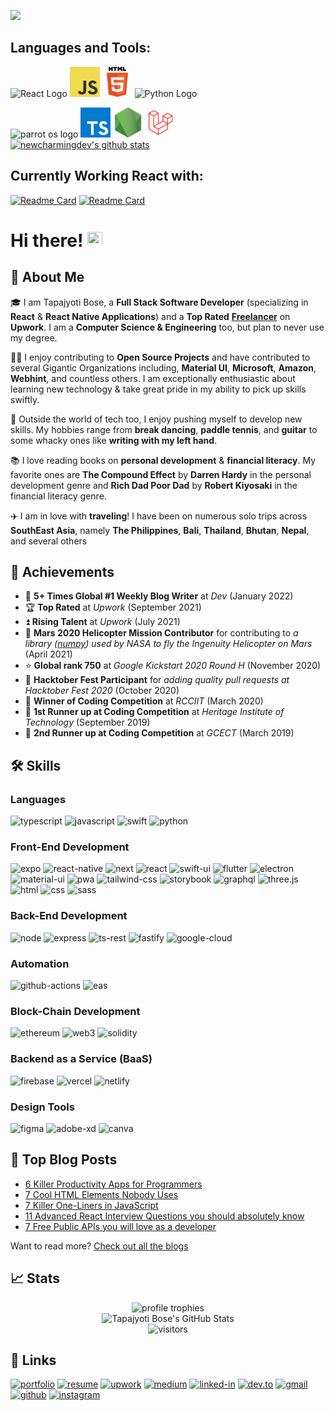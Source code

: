 ![](https://komarev.com/ghpvc/?username=TrustDev&color=blueviolet)

## Languages and Tools:

<img src="https://encrypted-tbn0.gstatic.com/images?q=tbn:ANd9GcS03kU4dJIELF0cQ2-3RDOdddELLgszn2inLQ&usqp=CAU" width="48" height="48" alt="React Logo"> <img src="https://raw.githubusercontent.com/github/explore/80688e429a7d4ef2fca1e82350fe8e3517d3494d/topics/javascript/javascript.png" width="48" alt="javascript logo"> <img src="https://raw.githubusercontent.com/github/explore/80688e429a7d4ef2fca1e82350fe8e3517d3494d/topics/html/html.png" width="48" alt="html Logo"> <img src="https://upload.wikimedia.org/wikipedia/commons/c/c3/Python-logo-notext.svg" width="48" alt="Python Logo">

<img src="https://encrypted-tbn0.gstatic.com/images?q=tbn:ANd9GcTL1ziFNu-3pS3vnTjouCUBSxA8hKdLnJcVTA&usqp=CAU" width="48" height="48" alt="parrot os logo"> <img src="https://raw.githubusercontent.com/github/explore/80688e429a7d4ef2fca1e82350fe8e3517d3494d/topics/typescript/typescript.png" width="48" alt="typescript logo"> <img src="https://raw.githubusercontent.com/github/explore/80688e429a7d4ef2fca1e82350fe8e3517d3494d/topics/nodejs/nodejs.png" width="48" alt="node logo"> 
<img src="https://raw.githubusercontent.com/github/explore/56a826d05cf762b2b50ecbe7d492a839b04f3fbf/topics/laravel/laravel.png" width="48" alt="laravel logo"> 
<br/>
[![newcharmingdev's github stats](https://github-readme-stats.vercel.app/api?username=newcharmingdev&count_private=true&show_icons=true&theme=dark&q=123)](https://github.com/newcharmingdev/newcharmingdev)

<!--
[![Top Langs](https://github-readme-stats.vercel.app/api/top-langs/?username=anuraghazra&layout=compact)](https://github.com/anuraghazra/github-readme-stats)
-->
## Currently Working React with:
[![Readme Card](https://github-readme-stats.vercel.app/api/pin/?username=mui-org&repo=material-ui)](https://github.com/mui-org/material-ui)
[![Readme Card](https://github-readme-stats.vercel.app/api/pin/?username=ant-design&repo=ant-design)](https://github.com/ant-design/ant-design)


<!--
**newcharmingdev/newcharmingdev** is a ✨ _special_ ✨ repository because its `README.md` (this file) appears on your GitHub profile. 

Here are some ideas to get you started:

- 🔭 I’m currently working on ...
- 🌱 I’m currently learning ...
- 👯 I’m looking to collaborate on ...
- 🤔 I’m looking for help with ...
- 💬 Ask me about ...
- 📫 How to reach me: ...
- 😄 Pronouns: ...
- ⚡ Fun fact: ...
-->

# Hi there! <img src="https://media.giphy.com/media/hvRJCLFzcasrR4ia7z/giphy.gif" width="24px" height="24px">

## 🚀 About Me

🎓 I am Tapajyoti Bose, a **Full Stack Software Developer** (specializing in **React** & **React Native Applications**) and a **Top Rated** [**Freelancer**](https://www.upwork.com/freelancers/~01c12e516ee1d35044) on **Upwork**. I am a **Computer Science & Engineering** too, but plan to never use my degree.

👨‍💻 I enjoy contributing to **Open Source Projects** and have contributed to several Gigantic Organizations including, **Material UI**, **Microsoft**, **Amazon**, **Webhint**, and countless others. I am exceptionally enthusiastic about learning new technology & take great pride in my ability to pick up skills swiftly.

🎸 Outside the world of tech too, I enjoy pushing myself to develop new skills. My hobbies range from **break dancing**, **paddle tennis**, and **guitar** to some whacky ones like **writing with my left hand**.

📚 I love reading books on **personal development** & **financial literacy**. My favorite ones are **The Compound Effect** by **Darren Hardy** in the personal development genre and **Rich Dad Poor Dad** by **Robert Kiyosaki** in the financial literacy genre.

✈️ I am in love with **traveling**! I have been on numerous solo trips across **SouthEast Asia**, namely **The Philippines**, **Bali**, **Thailand**, **Bhutan**, **Nepal**, and several others

## 🏅 Achievements

- 📝 **5+ Times Global #1 Weekly Blog Writer** at _Dev_ (January 2022)
- 🏆 **Top Rated** at _Upwork_ (September 2021)
- ⏫ **Rising Talent** at _Upwork_ (July 2021)
- 🚁 **Mars 2020 Helicopter Mission Contributor** for contributing to _a library ([numpy](https://github.com/numpy/numpy)) used by NASA to fly the Ingenuity Helicopter on Mars_ (April 2021)
- ⭐ **Global rank 750** at _Google Kickstart 2020 Round H_ (November 2020)
- 🤝 **Hacktober Fest Participant** for _adding quality pull requests at Hacktober Fest 2020_ (October 2020)
- 🥇 **Winner of Coding Competition** at _RCCIIT_ (March 2020)
- 🥈 **1st Runner up at Coding Competition** at _Heritage Institute of Technology_ (September 2019)
- 🥉 **2nd Runner up at Coding Competition** at _GCECT_ (March 2019)

## 🛠️ Skills

### Languages

![typescript](https://img.shields.io/badge/TypeScript-3178C6?style=for-the-badge&logo=typescript&logoColor=white)
![javascript](https://img.shields.io/badge/JavaScript-323330?style=for-the-badge&logo=javascript&logoColor=F7DF1E)
![swift](https://img.shields.io/badge/Swift-F05138?style=for-the-badge&logo=swift&logoColor=white)
![python](https://img.shields.io/badge/Python-3776AB?style=for-the-badge&logo=python&logoColor=white)

### Front-End Development

![expo](https://img.shields.io/badge/Expo-000000?style=for-the-badge&logo=expo&logoColor=FFFFFF)
![react-native](https://img.shields.io/badge/React_Native-20232A?style=for-the-badge&logo=react&logoColor=61DAFB)
![next](https://img.shields.io/badge/Next-000000?style=for-the-badge&logo=nextdotjs&logoColor=FFFFFF)
![react](https://img.shields.io/badge/React-20232A?style=for-the-badge&logo=react&logoColor=61DAFB)
![swift-ui](https://img.shields.io/badge/Swift_UI-F05138?style=for-the-badge&logo=swift&logoColor=white)
![flutter](https://img.shields.io/badge/Flutter-28B6F6?style=for-the-badge&logo=flutter&logoColor=white)
![electron](https://img.shields.io/badge/Electron-2C2E3B?style=for-the-badge&logo=electron&logoColor=white)
![material-ui](https://img.shields.io/badge/Material_UI-0081CB?style=for-the-badge&logo=mui&logoColor=white)
![pwa](https://img.shields.io/badge/Progressive_Web_App-4285F4?style=for-the-badge&logo=googlechrome&logoColor=white)
![tailwind-css](https://img.shields.io/badge/tailwind_css-06B6D4?style=for-the-badge&logo=tailwind-css&logoColor=white)
![storybook](https://img.shields.io/badge/storybook-FF4785?style=for-the-badge&logo=storybook&logoColor=white)
![graphql](https://img.shields.io/badge/GraphQL-E434AA?style=for-the-badge&logo=graphql&logoColor=white)
![three.js](https://img.shields.io/badge/Three.js-000000?style=for-the-badge&logo=three.js&logoColor=white)
![html](https://img.shields.io/badge/HTML5-E34F26?style=for-the-badge&logo=html5&logoColor=white)
![css](https://img.shields.io/badge/CSS3-1572B6?style=for-the-badge&logo=css3&logoColor=white)
![sass](https://img.shields.io/badge/SASS-CC6699?style=for-the-badge&logo=sass&logoColor=white)

### Back-End Development

![node](https://img.shields.io/badge/Node-5FA04E?style=for-the-badge&logo=node.js&logoColor=FFFFFF)
![express](https://img.shields.io/badge/Express-000000?style=for-the-badge&logo=express&logoColor=FFFFFF)
![ts-rest](https://img.shields.io/badge/Ts_Rest-6B21A8?style=for-the-badge&logo=reason&logoColor=FFFFFF)
![fastify](https://img.shields.io/badge/Fastify-000000?style=for-the-badge&logo=fastify&logoColor=FFFFFF)
![google-cloud](https://img.shields.io/badge/Google_Cloud-4285F4?style=for-the-badge&logo=google-cloud&logoColor=FFFFFF)

### Automation

![github-actions](https://img.shields.io/badge/github_actions-181717?style=for-the-badge&logo=github&logoColor=FFFFFF)
![eas](https://img.shields.io/badge/Expo_Application_Services-1C2024?style=for-the-badge&logo=expo&logoColor=FFFFFF)

### Block-Chain Development

![ethereum](https://img.shields.io/badge/Ethereum-3C3C3D?style=for-the-badge&logo=ethereum&logoColor=white)
![web3](https://img.shields.io/badge/Web_3-F16822?style=for-the-badge&logo=web3.js&logoColor=white)
![solidity](https://img.shields.io/badge/Solidity-363636?style=for-the-badge&logo=solidity&logoColor=white)

### Backend as a Service (BaaS)

![firebase](https://img.shields.io/badge/Firebase-ffaa00?style=for-the-badge&logo=Firebase&logoColor=white)
![vercel](https://img.shields.io/badge/Vercel-000000?style=for-the-badge&logo=Vercel&logoColor=white)
![netlify](https://img.shields.io/badge/Netlify-00C7B7?style=for-the-badge&logo=netlify&logoColor=white)

### Design Tools

![figma](https://img.shields.io/badge/figma-000000?style=for-the-badge&logo=figma&logoColor=white)
![adobe-xd](https://img.shields.io/badge/adobe_xd-470137?style=for-the-badge&logo=adobe-xd&logoColor=white)
![canva](https://img.shields.io/badge/canva-00C4CC?style=for-the-badge&logo=canva&logoColor=white)

## 📝 Top Blog Posts

- [6 Killer Productivity Apps for Programmers](https://tapajyoti-bose.medium.com/6-killer-productivity-apps-for-programmers-6cdd4ed98218)
- [7 Cool HTML Elements Nobody Uses](https://tapajyoti-bose.medium.com/7-cool-html-elements-nobody-uses-436598d85668)
- [7 Killer One-Liners in JavaScript](https://tapajyoti-bose.medium.com/7-killer-one-liners-in-javascript-33db6798f5bf)
- [11 Advanced React Interview Questions you should absolutely know](https://tapajyoti-bose.medium.com/11-advanced-react-interview-questions-you-should-absolutely-know-with-detailed-answers-e306083ecb7d)
- [7 Free Public APIs you will love as a developer](https://tapajyoti-bose.medium.com/7-free-public-apis-you-will-love-as-a-developer-c56fc80c35aa)

Want to read more? [Check out all the blogs](https://tapajyoti-bose.medium.com/)

## 📈 Stats

<div align="center">
    <img src="https://github-profile-trophy.vercel.app/?username=ruppysuppy&row=1&column=6&margin-h=8&theme=darkhub&count_private=true&margin-w=15&no-frame=true" alt="profile trophies" />
    <br />
    <img src="https://github-readme-stats.vercel.app/api?username=ruppysuppy&show_icons=true&hide_border=true" alt="Tapajyoti Bose's GitHub Stats">
    <br />
    <img src="https://visitor-badge.laobi.icu/badge?page_id=ruppysuppy.ruppysuppy" alt="visitors">
</div>

## 🔗 Links

[![portfolio](https://img.shields.io/badge/Portfolio-5340ff?style=for-the-badge&logo=Google-chrome&logoColor=white)](https://tapajyoti-bose.vercel.app/)
[![resume](https://img.shields.io/badge/Resume-4285F4?style=for-the-badge&logo=google-docs&logoColor=white)](https://firebasestorage.googleapis.com/v0/b/tapajyoti-bose.appspot.com/o/Tapajyoti%20Bose.pdf?alt=media&token=68b3f3e3-cf56-4666-b4fa-9897c80eec2e)
[![upwork](https://img.shields.io/badge/Upwork-6FDA44?style=for-the-badge&logo=Upwork&logoColor=white)](https://www.upwork.com/freelancers/~01c12e516ee1d35044)
[![medium](https://img.shields.io/badge/medium-000000?style=for-the-badge&logo=medium&logoColor=white)](https://tapajyoti-bose.medium.com/)
[![linked-in](https://custom-icon-badges.demolab.com/badge/LinkedIn-0A66C2?logo=linkedin-white&logoColor=fff&style=for-the-badge)](https://www.linkedin.com/in/tapajyoti-bose/)
[![dev.to](https://img.shields.io/badge/Dev.to-0A0A0A?style=for-the-badge&logo=DevdotTo&logoColor=white)](https://dev.to/ruppysuppy)
[![gmail](https://img.shields.io/badge/Gmail-D14836?style=for-the-badge&logo=Gmail&logoColor=white)](mailto:tapajyotibose2003@gmail.com)
[![github](https://img.shields.io/badge/GitHub-000000?style=for-the-badge&logo=GitHub&logoColor=white)](https://github.com/ruppysuppy)
[![instagram](https://img.shields.io/badge/Instagram-E4405F?style=for-the-badge&logo=instagram&logoColor=white)](https://www.instagram.com/tapajyotib/)



